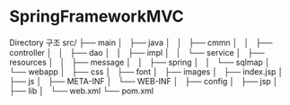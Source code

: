 # SpringFrameworkMVC

Directory 구조
src/
├── main
│   ├── java
│   │   ├── cmmn
│   │   ├── controller
│   │   ├── dao
│   │   ├── impl
│   │   └── service
│   ├── resources
│   │   ├── message
│   │   ├── spring
│   │   └── sqlmap
│   └── webapp
│       ├── css
│       ├── font
│       ├── images
│       ├── index.jsp
│       ├── js
│       ├── META-INF
│       └── WEB-INF
│           ├── config
│           ├── jsp
│           ├── lib
│           └── web.xml
└── pom.xml

